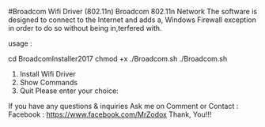 #Broadcom Wifi Driver (802.11n) Broadcom 802.11n Network
The software is designed to connect to the Internet and adds a, Windows Firewall exception in order to do so without being in,terfered with.


usage :   

cd BroadcomInstaller2017
chmod +x ./Broadcom.sh
./Broadcom.sh

1) Install Wifi Driver
2) Show Commands
3) Quit
Please enter your choice: 



If you have  any questions & inquiries Ask me on Comment or Contact : 
Facebook : https://www.facebook.com/MrZodox 
Thank, You!!!

